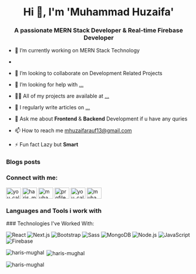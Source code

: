 <h1 align="center">Hi 👋, I'm 'Muhammad Huzaifa'</h1>
<h3 align="center">A passionate MERN Stack Developer & Real-time Firebase Developer</h3>



- 🔭 I’m currently working on MERN Stack Technology
- 
- 👯 I’m looking to collaborate on Development Related Projects

- 🤝 I’m looking for help with [...](...)

- 👨‍💻 All of my projects are available at [...](...)

- 📝 I regularly write articles on [...](...)

- 💬 Ask me about <b>Frontend</b> & <b>Backend</b> Development if u have any quries

- 📫 How to reach me mhuzaifarauf13@gmail.com

- ⚡ Fun fact Lazy but <b>Smart</b>

### Blogs posts
<!-- BLOG-POST-LIST:START -->
<!-- BLOG-POST-LIST:END -->

<h3 align="left">Connect with me:</h3>
<p align="left">
<a href="https://dev.to/you_call_me_harii_" target="blank"><img align="center" src="https://raw.githubusercontent.com/rahuldkjain/github-profile-readme-generator/master/src/images/icons/Social/devto.svg" alt="you_call_me_harii_" height="30" width="40" /></a>
<a href="https://twitter.com/haris_mughal007" target="blank"><img align="center" src="https://raw.githubusercontent.com/rahuldkjain/github-profile-readme-generator/master/src/images/icons/Social/twitter.svg" alt="haris_mughal007" height="30" width="40" /></a>
<a href="https://linkedin.com/in/muhammad-haris-ahsan-825113249" target="blank"><img align="center" src="https://raw.githubusercontent.com/rahuldkjain/github-profile-readme-generator/master/src/images/icons/Social/linked-in-alt.svg" alt="muhammad-haris-ahsan-825113249" height="30" width="40" /></a>
<a href="https://fb.com/profile.php?id=100061029926998" target="blank"><img align="center" src="https://raw.githubusercontent.com/rahuldkjain/github-profile-readme-generator/master/src/images/icons/Social/facebook.svg" alt="profile.php?id=100061029926998" height="30" width="40" /></a>
<a href="https://instagram.com/you_call_me_harii_/" target="blank"><img align="center" src="https://raw.githubusercontent.com/rahuldkjain/github-profile-readme-generator/master/src/images/icons/Social/instagram.svg" alt="you_call_me_harii_/" height="30" width="40" /></a>
<a href="https://www.leetcode.com/muhammad_haris_ahsan" target="blank"><img align="center" src="https://raw.githubusercontent.com/rahuldkjain/github-profile-readme-generator/master/src/images/icons/Social/leet-code.svg" alt="muhammad_haris_ahsan" height="30" width="40" /></a>
</p>

<h3 align="left">Languages and Tools i work with</h3>
### Technologies I've Worked With:

![React](https://upload.wikimedia.org/wikipedia/commons/a/a7/React-icon.svg)
![Next.js](https://assets.vercel.com/image/upload/v1607554385/repositories/next-js/next-logo.png)
![Bootstrap](https://upload.wikimedia.org/wikipedia/commons/thumb/b/b2/Bootstrap_logo.svg/2560px-Bootstrap_logo.svg.png)
![Sass](https://sass-lang.com/assets/img/styleguide/color-1c4aab2b.png)
![MongoDB](https://webassets.mongodb.com/_com_assets/cms/mongodb_logo1-76twgcu2dm.png)
![Node.js](https://upload.wikimedia.org/wikipedia/commons/d/d9/Node.js_logo.svg)
![JavaScript](https://upload.wikimedia.org/wikipedia/commons/9/99/Unofficial_JavaScript_logo_2.svg)
![Firebase](https://firebase.google.com/images/brand-guidelines/logo-vertical.png)



<p><img align="left" src="https://github-readme-stats.vercel.app/api/top-langs?username=haris-mughal&show_icons=true&locale=en&layout=compact" alt="haris-mughal" /></p>

<p>&nbsp;<img align="center" src="https://github-readme-stats.vercel.app/api?username=haris-mughal&show_icons=true&locale=en" alt="haris-mughal" /></p>

<p><img align="center" src="https://github-readme-streak-stats.herokuapp.com/?user=haris-mughal&" alt="haris-mughal" /></p>

